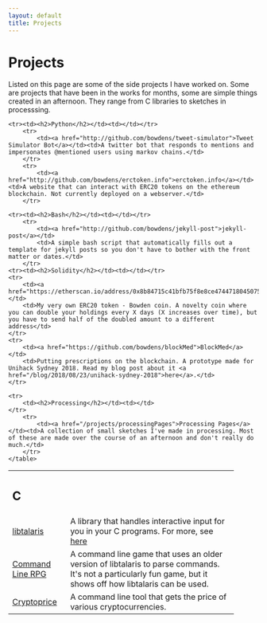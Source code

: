 ```yaml
---
layout: default
title: Projects
---
```


<h1>Projects</h1>
<p>Listed on this page are some of the side projects I have worked on. Some are projects that have been in the works for months, some are simple things created in an afternoon. They range from C libraries to sketches in processsing.</p>


<div class="project-list">
    <table class="no-table" style="width:90%">
    <tr><td><h2>C</h2></td><td></td></tr>
        <tr>
            <td><a href="http://github.com/bowdens/libtalaris">libtalaris</a></td>
            <td>A library that handles interactive input for you in your C programs. For more, see <a href="/libtalaris">here</a></td>
        </tr>
        <tr>
            <td><a href="http://github.com/bowdens/cli_rpg">Command Line RPG</a></td><td>A command line game that uses an older version of libtalaris to parse commands. It's not a particularly fun game, but it shows off how libtalaris can be used.</td>
        </tr>
        <tr>
            <td><a href="http://github.com/bowdens/cryptoprice">Cryptoprice</a></td><td>A command line tool that gets the price of various cryptocurrencies.</td>
        </tr>

    <tr><td><h2>Python</h2></td><td></td></tr>
        <tr>
            <td><a href="http://github.com/bowdens/tweet-simulator">Tweet Simulator Bot</a></td><td>A twitter bot that responds to mentions and impersonates @mentioned users using markov chains.</td>
        </tr>
        <tr>
            <td><a href="http://github.com/bowdens/erctoken.info">erctoken.info</a></td><td>A website that can interact with ERC20 tokens on the ethereum blockchain. Not currently deployed on a webserver.</td>
        </tr>

    <tr><td><h2>Bash</h2></td><td></td></tr>
        <tr>
            <td><a href="http://github.com/bowdens/jekyll-post">jekyll-post</a></td>
            <td>A simple bash script that automatically fills out a template for jekyll posts so you don't have to bother with the front matter or dates.</td>
        </tr>
    <tr><td><h2>Solidity</h2></td><td></td></tr>
    <tr>
        <td><a href="https://etherscan.io/address/0x8b84715c41bfb75f8e8ce47447180450758332b3#code">Bowdencoin</a></td>
        <td>My very own ERC20 token - Bowden coin. A novelty coin where you can double your holdings every X days (X increases over time), but you have to send half of the doubled amount to a different address</td>
    </tr>
    <tr>
        <td><a href="https://github.com/bowdens/blockMed">BlockMed</a></td>
        <td>Putting prescriptions on the blockchain. A prototype made for Unihack Sydney 2018. Read my blog post about it <a href="/blog/2018/08/23/unihack-sydney-2018">here</a>.</td>
    </tr>

    <tr>
        <td><h2>Processing</h2></td><td></td>
    </tr>
        <tr>
            <td><a href="/projects/processingPages">Processing Pages</a></td><td>A collection of small sketches I've made in processing. Most of these are made over the course of an afternoon and don't really do much.</td>
        </tr>
    </table>
</div>
